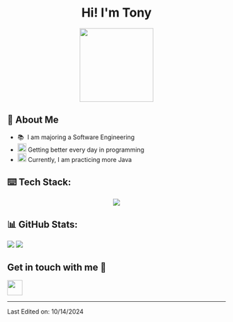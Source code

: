 
<h1 align="center" >Hi! I'm Tony</h1>
<p align="center"><img src="https://user-images.githubusercontent.com/74038190/226127913-88de86d3-8437-45b9-a3b6-e746b47f655a.gif" width="170px"></p>

 ## 🌱 About Me 


* 📚 &nbsp;I am majoring a Software Engineering 
* <img src="https://user-images.githubusercontent.com/74038190/212284087-bbe7e430-757e-4901-90bf-4cd2ce3e1852.gif" width="20px"/> Getting better every day in programming
* <img src="https://user-images.githubusercontent.com/74038190/226127923-0e8b7792-7b3c-462b-951b-63c96ba1a5af.gif" width="20px"/> Currently, I am practicing more Java
  

## ⌨️ Tech Stack:

<p align="center">
  <a href="https://skillicons.dev">
    <img src="https://skillicons.dev/icons?i=java,python,html,css,postgres,js" />  
  </a>
</p>

## 📊 GitHub Stats:

![](https://github-readme-streak-stats.herokuapp.com/?user=ToniniWnot&theme=dark&hide_border=false)
![](https://github-readme-stats.vercel.app/api/top-langs/?username=ToniniWnot&theme=dark&hide_border=false&include_all_commits=true&count_private=true&layout=compact)

## Get in touch with me 👋

<p>
    <a href="https://x.com/anthonypuff_"> 
        <img src="https://img.shields.io/badge/Twitter-1DA1F2?style=for-the-badge&logo=twitter&logoColor=white" height=35 border="auto">
    </a>   
</p>

----

Last Edited on: 10/14/2024           

<!--
**codeoxygen/codeoxygen** is a ✨ _special_ ✨ repository because its `README.md` (this file) appears on your GitHub profile.

Here are some ideas to get you started:

- 🔭 I’m currently working on ...
- 🌱 I’m currently learning ...
- 👯 I’m looking to collaborate on ...
- 🤔 I’m looking for help with ...
- 💬 Ask me about ...
- 📫 How to reach me: ...
- 😄 Pronouns: ...
- ⚡ Fun fact: ...
-->

